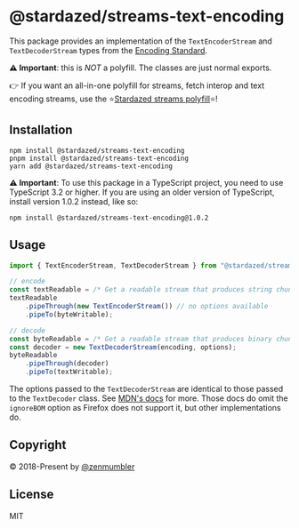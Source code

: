 @stardazed/streams-text-encoding
================================
This package provides an implementation of the `TextEncoderStream` and `TextDecoderStream`
types from the [Encoding Standard](https://encoding.spec.whatwg.org/).

**⚠️ Important**: this is _NOT_ a polyfill. The classes are just normal exports.

👉 If you want an all-in-one polyfill for streams, fetch interop and text encoding streams,
use the ⭐️[Stardazed streams polyfill](https://www.npmjs.com/package/@stardazed/streams-polyfill)⭐️!

Installation
------------
```
npm install @stardazed/streams-text-encoding
pnpm install @stardazed/streams-text-encoding
yarn add @stardazed/streams-text-encoding
```

**⚠️ Important**: To use this package in a TypeScript project, you need to use
TypeScript 3.2 or higher. If you are using an older version of TypeScript, install
version 1.0.2 instead, like so:
```
npm install @stardazed/streams-text-encoding@1.0.2
```

Usage
-----
```js
import { TextEncoderStream, TextDecoderStream } from "@stardazed/streams-text-encoding";

// encode
const textReadable = /* Get a readable stream that produces string chunks */;
textReadable
    .pipeThrough(new TextEncoderStream()) // no options available
    .pipeTo(byteWritable);

// decode
const byteReadable = /* Get a readable stream that produces binary chunks */;
const decoder = new TextDecoderStream(encoding, options);
byteReadable
    .pipeThrough(decoder)
    .pipeTo(textWritable);
```

The options passed to the `TextDecoderStream` are identical to those passed to the
`TextDecoder` class. See [MDN's docs](https://developer.mozilla.org/en-US/docs/Web/API/TextDecoder/TextDecoder)
for more. Those docs do omit the `ignoreBOM` option as Firefox does not support it,
but other implementations do.

Copyright
---------
© 2018-Present by [@zenmumbler](https://twitter.com/zenmumbler)

License
-------
MIT
